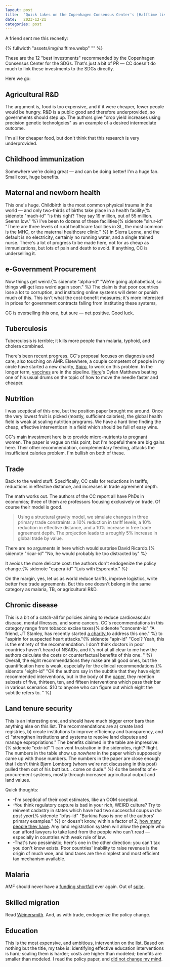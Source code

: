 ```yaml
---
layout: post
title:  "Quick takes on the Copenhagen Consensus Center's [Halftime list](https://copenhagenconsensus.com/halftime-sustainable-development-goals-2016-2030/research)"
date:   2023-12-21
categories: post
---
```




A friend sent me this recnetly:

{% fullwidth "assets/img/halftime.webp" "" %}


These are the 12 "best investments" recommended by the Copenhagen Consensus Center for the SDGs. That's just a bit of PR — CC doesn't do much to link these investments to the SDGs directly. 

Here we go:

## Agricultural R&D

The argument is, food is too expensive, and if it were cheaper, fewer people would be hungry. R&D is a public good and therefore underprovided, so governments should step up. The authors give "crop yield increases using precision genetic technolgoies" as an example of a desired intermediate outcome. 

I'm all for cheaper food, but don't think that this research is very underprovided. 

## Childhood immunization

Somewhere we're doing great — and can be doing better! I'm a huge fan. Small cost, huge benefits. 

## Maternal and newborn health

This one's huge. Childbirth is the most common physical trauma in the world — and only two-thirds of births take place in a health facility{% sidenote "mach-id" "is this right? They say 19 million, out of 55 million. Seems low." %} I've been to dozens of these facilities{% sidenote "slrur-id" "There are three levels of rural healthcare facilities in SL, the most common is the MHC, or the maternal healthcare clinic." %} in Sierra Leone, and the default is no electricity, certainly no running water, and a single trained nurse. There's a lot of progress to be made here, not for as cheap as immunizations, but lots of pain and death to avoid. If anything, CC is underselling it.

## e-Government Procurement

Now things get weird.{% sidenote "alpha-id" "We're going alphabetical, so things will get less weird again soon." %} The claim is that poor countries lose a lot to corruption, and instituting online systems will deter or punish much of this. This isn't what the cost-benefit measures; it's more interested in prices for government contracts falling from instituting these systems, 

CC is overselling this one, but sure — net positive. Good luck. 

## Tuberculosis

Tuberculosis is terrible; it kills more people than malaria, typhoid, and cholera combined. 

There's been recent progress. CC's proposal focuses on diagnosis and care, also touching on AMR. Elsewhere, a couple competent of people in my circle have started a new charity, [Spiro](https://www.spiro.ngo/), to work on this problem. In the longer term, [vaccines](https://www.devex.com/news/who-s-jeremy-farrar-says-he-s-optimistic-about-tuberculosis-here-s-why-106241) are in the pipeline. [Here](https://www.vox.com/future-perfect/2023/12/13/23998414/tuberculosis-vaccine-m72-human-challenge-trial-volunteers-pandemic)'s Dylan Matthews beating one of his usual drums on the topic of how to move the needle faster and cheaper.

## Nutrition

I was sceptical of this one, but the position paper brought me around. Once the very lowest fruit is picked (mostly, sufficient calories), the global health field is weak at scaling nutrition programs. We have a hard time finding the cheap, effective interventiosn in a field which should be full of easy wins. 

CC's main investment here is to provide micro-nutrients to pregnant women. The paper is vague on this point, but I'm hopeful there are big gains here. Their other recommendation, complementary feeding, attacks the insufficient calories problem. I'm bullish on both of these. 

## Trade

Back to the weird stuff. Specifically, CC calls for reductions in tariffs, reductions in effective distance, and increases in trade agreement depth.

The math works out. The authors of the CC report all have PhDs in economics; three of them are professors focusing exclusively on trade. Of course their model is good.

> Using a structural gravity model, we simulate changes in three primary trade constraints: a 10% reduction in tariff levels, a 10% reduction in effective distance, and a 10% increase in free trade agreement depth. The projection leads to a roughly 5% increase in global trade by value.

There are no arguments in here which would surprise David Ricardo.{% sidenote "ricar-id" "No, he would probably be too distracted by" %} 

It avoids the more delicate cost: the authors don't endogenize the policy change.{% sidenote "espera-id" "Luis with Esperanto." %}

On the margin, yes, let us as world reduce tariffs, improve logistics, write better free trade agreements. But this one doesn't belong in the same category as malaria, TB, or agricultural R&D. 

## Chronic disease

This is a bit of a catch-all for policies aiming to reduce cardiovascular disease, mental illnesses, and some cancers. CC's recommendations in this category range from tobacco excise taxes{% sidenote "concentr-id" "A friend, JT Stanley, has recently started [a charity ](https://www.concentricpolicies.org/) to address this one." %} to "aspirin for suspected heart attacks."{% sidenote "apir-id" "Cool? Yeah, this is the entirety of the recommendation. I don't think doctors in poor countries haven't heard of NSAIDs, and it's not at all clear to me how the authors calculate the costs or counterfactual benefits of this one. " %} Overall, the eight recommendations they make are all good ones, but the quantification here is weak, especially for the clinical recommendations.{% sidenote "eight-id" "OK the authors say in the subtitle that they have eight recommended interventions, but in the body of the [paper](https://copenhagenconsensus.com/publication/halftime-sdgs-chronic-diseases), they mention subsets of five, thirteen, ten, and fifteen interventions which pass their bar in various scenarios. $10 to anyone who can figure out which eight the subtitle refers to. " %}


## Land tenure security

This is an interesting one, and should have much bigger error bars than anything else on this list. The recommendations are a) create land registries, b) create institutions to improve efficiency and transparency, and c) "strengthen institutions and systems to resolve land disputes and manage expropriations." The benefits claimed in the table are impressive:{% sidenote "extr-id" "I can vent frustration in the sidenotes, right? Right. The numbers in the table show up *nowhere* in the paper which supposedly came up with those numbers. The numbers in the paper are close enough that I don't think Bjørn Lomborg (whom we're not discussing in this post) pulled them out of his butt but... come on dude." %} 4x the benefits of e-procurement systems, mostly through increased agricultural output and land values. 

Quick thoughts:
- -I'm sceptical of their cost estimates, like an OOM sceptical. 
- -You think regulatory capture is bad in your rich, WEIRD culture? Try to reinvent cadastry in states which have had two successful coups *in the past year*{% sidenote "bfas-id" "Burkina Faso is one of the authors' primary examples." %} or doesn't know, within a factor of 2, [how many people they have](https://www.ft.com/content/5a1a8d10-d2cd-4467-b877-06146cdb48e1). Any land registration system will allow the people who can afford lawyers to take land from the people who can't read — especially in countries with weak rule of law.
- -That's two pessimistic; here's one in the other direction: you can't tax you don't know exists. Poor countries' inability to raise revenue is the origin of much woe, and land taxes are the simplest and most efficient tax mechanism available. 

## Malaria

AMF should never have a [funding shortfall](https://www.againstmalaria.com/AMFFundingGap.aspx) ever again. Out of [spite](https://ourworldindata.org/malaria).

## Skilled migration

Read [Weinersmith](https://www.amazon.com/Open-Borders-Science-Ethics-Immigration/dp/1250316960). And, as with trade, endogenize the policy change.

## Education

This is the most expensive, and ambitious, intervention on the list. Based on nothing but the title, my take is: identifying effective education interventions is hard; scaling them is harder; costs are higher than modeled; benefits are smaller than modeled. I read the policy paper, and [did not change my mind](https://jablevine.com/assets/img/keynes.webp).  

